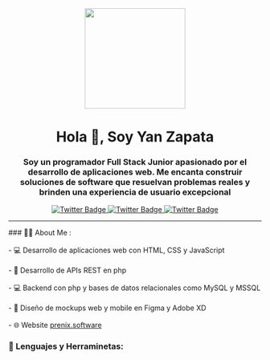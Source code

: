 <div id="header" align="center">
  <img src="https://media0.giphy.com/media/v1.Y2lkPTc5MGI3NjExMDg5ZDQ2NDk0ZjFlYzhhZjdiYTlmMTBmNDE3Mzc1N2Y3NGZmOWQ4MyZjdD1n/RbDKaczqWovIugyJmW/giphy.gif" width="200" />
  <h1 align="ceneter">Hola 👋, Soy Yan Zapata</h1>
  <h3 align="center">Soy un programador Full Stack Junior apasionado por el desarrollo de aplicaciones web. Me encanta construir soluciones de software que resuelvan problemas reales y brinden una experiencia de usuario excepcional</h3>
</div>
<div id="badges" align="center">
  <a href="https://twitter.com/yanzapata5" target="_blank">
    <img src="https://img.shields.io/twitter/url?logo=twitter&style=for-the-badge&url=https%3A%2F%2Ftwitter.com%2Fyanzapata5" alt="Twitter Badge">
  </a>
  <a href="https://facebook.com/pablo.zapata.779642" target="_blank">
    <img src="https://img.shields.io/twitter/url?color=blue&label=Facebbok&logo=facebook&style=for-the-badge&url=https%3A%2F%2Fwww.facebook.com%2Fpablo.zapata.779642" alt="Twitter Badge">
  </a>
  <a href="mailto:yanzapatacardoza@gmail.com" target="_blank">
    <img src="https://img.shields.io/twitter/url?color=red&label=Gmail&logo=gmail&style=for-the-badge&url=https%3A%2F%2Fmailto%3Ayanzapatacardoza%40gmail.com" alt="Twitter Badge">
  </a>
</div>
<hr>
### 👩‍🏫 About Me :<br><br>
- 💻 Desarrollo de aplicaciones web con HTML, CSS y JavaScript<br><br>
-	💾 Desarrollo de APIs REST en php<br><br>
-	💻 Backend con php y bases de datos relacionales como MySQL y MSSQL<br><br>
-	📝 Diseño de mockups web y mobile en Figma y Adobe XD<br><br>
-	🌐 Website <a href="prenix.software">prenix.software</a><br>
<div align="left">
  <h3>🔨 Lenguajes y Herraminetas:</h3>
</div>
<!--📫
**yanzc4/yanzc4** is a ✨ _special_ ✨ repository because its `README.md` (this file) appears on your GitHub profile.

Here are some ideas to get you started:

- 🔭 I’m currently working on ...
- 🌱 I’m currently learning ...
- 👯 I’m looking to collaborate on ...
- 🤔 I’m looking for help with ...
- 💬 Ask me about ...
- 📫 How to reach me: ...
- 😄 Pronouns: ...
- ⚡ Fun fact: ...
-->
